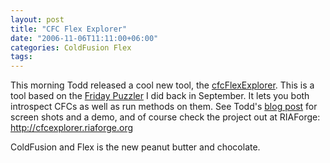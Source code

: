 ```yaml
---
layout: post
title: "CFC Flex Explorer"
date: "2006-11-06T11:11:00+06:00"
categories: ColdFusion Flex 
tags: 
---
```


This morning Todd released a cool new tool, the <a href="http://cfcflexplorer.riaforge.org/">cfcFlexExplorer</a>.  This is a tool based on the <a href="http://ray.camdenfamily.com/index.cfm/2006/9/15/Friday-Puzzler-Automatic-CFC-Method-Tester">Friday Puzzler</a> I did back in September. It lets you both introspect CFCs as well as run methods on them. See Todd's <a href="http://cfsilence.com/blog/client/index.cfm/2006/11/6/cfcFlexplorer-01-Released">blog post</a> for screen shots and a demo, and of course check the project out at RIAForge: <a href="http://cfcflexplorer.riaforge.org/">http://cfcexplorer.riaforge.org</a>

ColdFusion and Flex is the new peanut butter and chocolate.